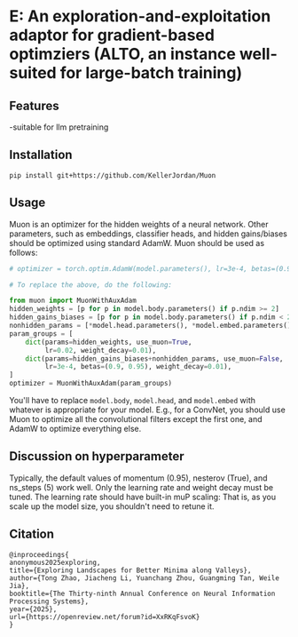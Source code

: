 # E: An exploration-and-exploitation adaptor for gradient-based optimziers (ALTO, an instance well-suited for large-batch training) 

## Features
-suitable for llm pretraining

## Installation
```
pip install git+https://github.com/KellerJordan/Muon
```
## Usage
Muon is an optimizer for the hidden weights of a neural network.
Other parameters, such as embeddings, classifier heads, and hidden gains/biases should be optimized using standard AdamW.
Muon should be used as follows:

```python
# optimizer = torch.optim.AdamW(model.parameters(), lr=3e-4, betas=(0.90, 0.95), weight_decay=0.01)

# To replace the above, do the following:

from muon import MuonWithAuxAdam
hidden_weights = [p for p in model.body.parameters() if p.ndim >= 2]
hidden_gains_biases = [p for p in model.body.parameters() if p.ndim < 2]
nonhidden_params = [*model.head.parameters(), *model.embed.parameters()]
param_groups = [
    dict(params=hidden_weights, use_muon=True,
         lr=0.02, weight_decay=0.01),
    dict(params=hidden_gains_biases+nonhidden_params, use_muon=False,
         lr=3e-4, betas=(0.9, 0.95), weight_decay=0.01),
]
optimizer = MuonWithAuxAdam(param_groups)
```

You'll have to replace `model.body`, `model.head`, and `model.embed` with whatever is appropriate for your model.
E.g., for a ConvNet, you should use Muon to optimize all the convolutional filters except the first one, and AdamW to optimize everything else.
## Discussion on hyperparameter 
Typically, the default values of momentum (0.95), nesterov (True), and ns_steps (5) work well. Only the learning rate and weight decay must be tuned.
The learning rate should have built-in muP scaling: That is, as you scale up the model size, you shouldn't need to retune it.
## Citation
```
@inproceedings{
anonymous2025exploring,
title={Exploring Landscapes for Better Minima along Valleys},
author={Tong Zhao, Jiacheng Li, Yuanchang Zhou, Guangming Tan, Weile Jia},
booktitle={The Thirty-ninth Annual Conference on Neural Information Processing Systems},
year={2025},
url={https://openreview.net/forum?id=XxRKqFsvoK}
}
```
